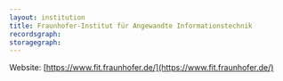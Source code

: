 ```yaml
---
layout: institution
title: Fraunhofer-Institut für Angewandte Informationstechnik
recordsgraph: 
storagegraph: 
---
```


Website: [https://www.fit.fraunhofer.de/](https://www.fit.fraunhofer.de/)
